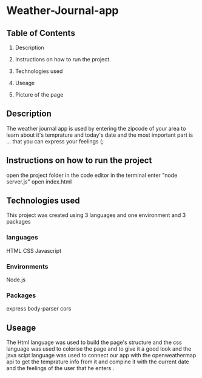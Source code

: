 # Weather-Journal-app

## Table of Contents

1. Description

2. Instructions on how to run the project.

3. Technologies used 

4. Useage 

5. Picture of the page

## Description

The weather journal app is used by entering the zipcode of your area to learn about it's temprature and today's date and the most important part is ... that you can express your feelings (;

## Instructions on how to run the project

open the project folder in the code editor
in the terminal enter "node server.js"
open index.html

## Technologies used
This project was created using 3 languages and one environment and 3 packages 
### languages
HTML
CSS
Javascript
### Environments
Node.js
### Packages 
express
body-parser
cors
## Useage
The Html language was used to build the page's structure 
and the css language was used to colorise the page and to give it a good look 
and the java scipt language was used to connect our app with the 
openweathermap api to get the temprature info from it and compine it with the current date and the feelings of the user that he enters . 
